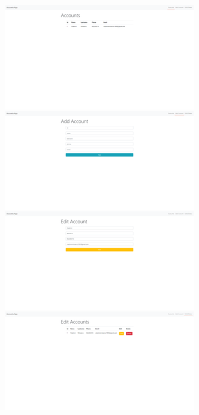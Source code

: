 <img src="https://raw.githubusercontent.com/wlada995/Portfolio/main/img/project/Accounts-App/1.png" />
<img src="https://raw.githubusercontent.com/wlada995/Portfolio/main/img/project/Accounts-App/2.png" />
<img src="https://raw.githubusercontent.com/wlada995/Portfolio/main/img/project/Accounts-App/3.png" />
<img src="https://raw.githubusercontent.com/wlada995/Portfolio/main/img/project/Accounts-App/4.png" />

